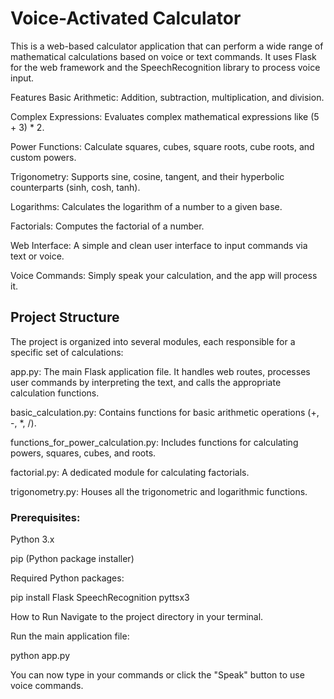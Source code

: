 # Voice-Activated Calculator

This is a web-based calculator application that can perform a wide range of mathematical calculations based on voice or text commands. It uses Flask for the web framework and the SpeechRecognition library to process voice input.

Features
Basic Arithmetic: Addition, subtraction, multiplication, and division.

Complex Expressions: Evaluates complex mathematical expressions like (5 + 3) \* 2.

Power Functions: Calculate squares, cubes, square roots, cube roots, and custom powers.

Trigonometry: Supports sine, cosine, tangent, and their hyperbolic counterparts (sinh, cosh, tanh).

Logarithms: Calculates the logarithm of a number to a given base.

Factorials: Computes the factorial of a number.

Web Interface: A simple and clean user interface to input commands via text or voice.

Voice Commands: Simply speak your calculation, and the app will process it.

## Project Structure

The project is organized into several modules, each responsible for a specific set of calculations:

app.py: The main Flask application file. It handles web routes, processes user commands by interpreting the text, and calls the appropriate calculation functions.

basic_calculation.py: Contains functions for basic arithmetic operations (+, -, \*, /).

functions_for_power_calculation.py: Includes functions for calculating powers, squares, cubes, and roots.

factorial.py: A dedicated module for calculating factorials.

trigonometry.py: Houses all the trigonometric and logarithmic functions.

### Prerequisites:

Python 3.x

pip (Python package installer)

Required Python packages:

pip install Flask SpeechRecognition pyttsx3

How to Run
Navigate to the project directory in your terminal.

Run the main application file:

python app.py

You can now type in your commands or click the "Speak" button to use voice commands.
